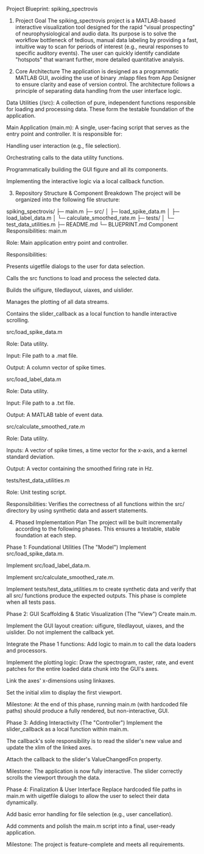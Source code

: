 Project Blueprint: spiking_spectrovis
1. Project Goal
The spiking_spectrovis project is a MATLAB-based interactive visualization tool designed for the rapid "visual prospecting" of neurophysiological and audio data. Its purpose is to solve the workflow bottleneck of tedious, manual data labeling by providing a fast, intuitive way to scan for periods of interest (e.g., neural responses to specific auditory events). The user can quickly identify candidate "hotspots" that warrant further, more detailed quantitative analysis.

2. Core Architecture
The application is designed as a programmatic MATLAB GUI, avoiding the use of binary .mlapp files from App Designer to ensure clarity and ease of version control. The architecture follows a principle of separating data handling from the user interface logic.

Data Utilities (/src): A collection of pure, independent functions responsible for loading and processing data. These form the testable foundation of the application.

Main Application (main.m): A single, user-facing script that serves as the entry point and controller. It is responsible for:

Handling user interaction (e.g., file selection).

Orchestrating calls to the data utility functions.

Programmatically building the GUI figure and all its components.

Implementing the interactive logic via a local callback function.

3. Repository Structure & Component Breakdown
The project will be organized into the following file structure:

spiking_spectrovis/
├─ main.m
├─ src/
│  ├─ load_spike_data.m
│  ├─ load_label_data.m
│  └─ calculate_smoothed_rate.m
├─ tests/
│  └─ test_data_utilities.m
├─ README.md
└─ BLUEPRINT.md
Component Responsibilities:
main.m

Role: Main application entry point and controller.

Responsibilities:

Presents uigetfile dialogs to the user for data selection.

Calls the src functions to load and process the selected data.

Builds the uifigure, tiledlayout, uiaxes, and uislider.

Manages the plotting of all data streams.

Contains the slider_callback as a local function to handle interactive scrolling.

src/load_spike_data.m

Role: Data utility.

Input: File path to a .mat file.

Output: A column vector of spike times.

src/load_label_data.m

Role: Data utility.

Input: File path to a .txt file.

Output: A MATLAB table of event data.

src/calculate_smoothed_rate.m

Role: Data utility.

Inputs: A vector of spike times, a time vector for the x-axis, and a kernel standard deviation.

Output: A vector containing the smoothed firing rate in Hz.

tests/test_data_utilities.m

Role: Unit testing script.

Responsibilities: Verifies the correctness of all functions within the src/ directory by using synthetic data and assert statements.

4. Phased Implementation Plan
The project will be built incrementally according to the following phases. This ensures a testable, stable foundation at each step.

Phase 1: Foundational Utilities (The "Model")
Implement src/load_spike_data.m.

Implement src/load_label_data.m.

Implement src/calculate_smoothed_rate.m.

Implement tests/test_data_utilities.m to create synthetic data and verify that all src/ functions produce the expected outputs. This phase is complete when all tests pass.

Phase 2: GUI Scaffolding & Static Visualization (The "View")
Create main.m.

Implement the GUI layout creation: uifigure, tiledlayout, uiaxes, and the uislider. Do not implement the callback yet.

Integrate the Phase 1 functions: Add logic to main.m to call the data loaders and processors.

Implement the plotting logic: Draw the spectrogram, raster, rate, and event patches for the entire loaded data chunk into the GUI's axes.

Link the axes' x-dimensions using linkaxes.

Set the initial xlim to display the first viewport.

Milestone: At the end of this phase, running main.m (with hardcoded file paths) should produce a fully rendered, but non-interactive, GUI.

Phase 3: Adding Interactivity (The "Controller")
Implement the slider_callback as a local function within main.m.

The callback's sole responsibility is to read the slider's new value and update the xlim of the linked axes.

Attach the callback to the slider's ValueChangedFcn property.

Milestone: The application is now fully interactive. The slider correctly scrolls the viewport through the data.

Phase 4: Finalization & User Interface
Replace hardcoded file paths in main.m with uigetfile dialogs to allow the user to select their data dynamically.

Add basic error handling for file selection (e.g., user cancellation).

Add comments and polish the main.m script into a final, user-ready application.

Milestone: The project is feature-complete and meets all requirements.
